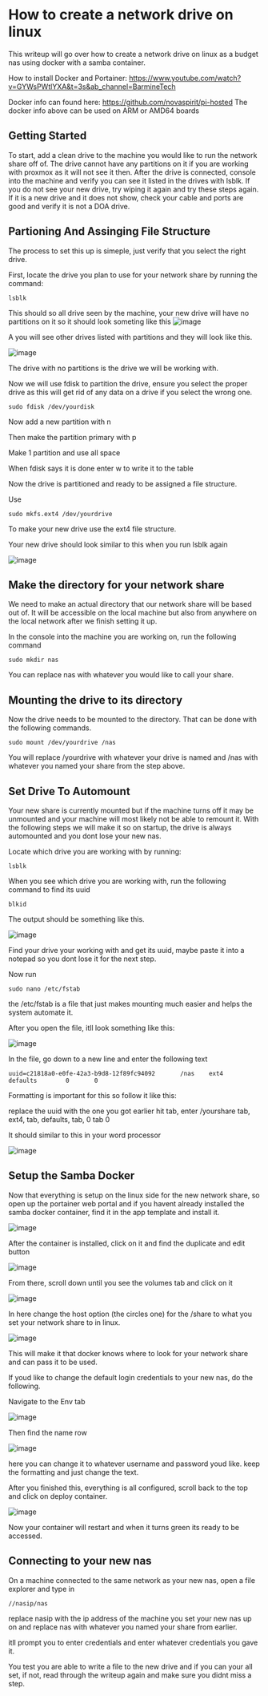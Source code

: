 # How to create a network drive on linux

This writeup will go over how to create a network drive on linux as a budget nas using docker with a samba container.

How to install Docker and Portainer: https://www.youtube.com/watch?v=GYWsPWtlYXA&t=3s&ab_channel=BarmineTech

Docker info can found here: https://github.com/novaspirit/pi-hosted
The docker info above can be used on ARM or AMD64 boards



## Getting Started

To start, add a clean drive to the machine you would like to run the network share off of. The drive cannot have any partitions on it if you are working with proxmox as it will not see it then. After the drive is connected, console into the machine and verify you can see it listed in the drives with lsblk. If you do not see your new drive, try wiping it again and try these steps again. If it is a new drive and it does not show, check your cable and ports are good and verify it is not a DOA drive.

## Partioning And Assinging File Structure

The process to set this up is simeple, just verify that you select the right drive.

First, locate the drive you plan to use for your network share by running the command:

    lsblk

This should so all drive seen by the machine, your new drive will have no partitions on it so it should look someting like this
![image](https://user-images.githubusercontent.com/63487881/205470589-06f419c4-e3de-4998-9b2d-94f1521b88be.png)

A you will see other drives listed with partitions and they will look like this.

![image](https://user-images.githubusercontent.com/63487881/205470605-cd1f608a-4e77-4084-808c-58ba957ed9a0.png)

The drive with no partitions is the drive we will be working with.


Now we will use fdisk to partition the drive, ensure you select the proper drive as this will get rid of any data on a drive if you select the wrong one.

    sudo fdisk /dev/yourdisk

Now add a new partition with n

Then make the partition primary with p

Make 1 partition and use all space

When fdisk says it is done enter w to write it to the table


Now the drive is partitioned and ready to be assigned a file structure.

Use 
    
    sudo mkfs.ext4 /dev/yourdrive

To make your new drive use the ext4 file structure.

Your new drive should look similar to this when you run lsblk again

![image](https://user-images.githubusercontent.com/63487881/205470930-19684b0b-eb32-4563-897f-2f548475fe70.png)


## Make the directory for your network share

We need to make an actual directory that our network share will be based out of. It will be accessible on the local machine but also from anywhere on the local network after we finish setting it up.

In the console into the machine you are working on, run the following command

    sudo mkdir nas
 
You can replace nas with whatever you would like to call your share.

## Mounting the drive to its directory

Now the drive needs to be mounted to the directory. That can be done with the following commands.

    sudo mount /dev/yourdrive /nas
    
You will replace /yourdrive with whatever your drive is named and /nas with whatever you named your share from the step above.

## Set Drive To Automount

Your new share is currently mounted but if the machine turns off it may be unmounted and your machine will most likely not be able to remount it. With the following steps we will make it so on startup, the drive is always automounted and you dont lose your new nas.

Locate which drive you are working with by running:

    lsblk

When you see which drive you are working with, run the following command to find its uuid

    blkid
    
The output should be something like this.

![image](https://user-images.githubusercontent.com/63487881/205471305-ae76b8d2-8edf-4003-912c-4e1e50639d07.png)

Find your drive your working with and get its uuid, maybe paste it into a notepad so you dont lose it for the next step.

Now run 

    sudo nano /etc/fstab
    
the /etc/fstab is a file that just makes mounting much easier and helps the system automate it.

After you open the file, itll look something like this:

![image](https://user-images.githubusercontent.com/63487881/205471689-20ef3076-d029-472a-9132-ed72b98228c1.png)

In the file, go down to a new line and enter the following text

    uuid=c21818a0-e0fe-42a3-b9d8-12f89fc94092       /nas    ext4    defaults        0       0

Formatting is important for this so follow it like this:

replace the uuid with the one you got earlier hit tab, enter /yourshare tab, ext4, tab, defaults, tab, 0 tab 0

It should similar to this in your word processor

![image](https://user-images.githubusercontent.com/63487881/205471916-75a83227-5336-4686-9b13-417db75e56f6.png)


## Setup the Samba Docker

Now that everything is setup on the linux side for the new network share, so open up the portainer web portal and if you havent already installed the samba docker container, find it in the app template and install it.

![image](https://user-images.githubusercontent.com/63487881/205472273-501f80c7-c902-43e3-b350-f2439f7f6f12.png)

After the container is installed, click on it and find the duplicate and edit button

![image](https://user-images.githubusercontent.com/63487881/205472334-5c022a8f-cd87-44b3-9055-ac7c2c76e4fb.png)

From there, scroll down until you see the volumes tab and click on it

![image](https://user-images.githubusercontent.com/63487881/205472351-1514480b-e715-4845-8438-7c6f19a17143.png)

In here change the host option (the circles one) for the /share to what you set your network share to in linux.

![image](https://user-images.githubusercontent.com/63487881/205472376-a28fb5d4-8ccd-4540-925d-9becf013b0c5.png)


This will make it that docker knows where to look for your network share and can pass it to be used.

If youd like to change the default login credentials to your new nas, do the following.

Navigate to the Env tab

![image](https://user-images.githubusercontent.com/63487881/205472466-aeaad148-378b-4a50-8164-8df0db983b29.png)

Then find the name row

![image](https://user-images.githubusercontent.com/63487881/205472480-d5032b14-cc16-4768-8aa8-0979455f9c36.png)

here you can change it to whatever username and password youd like. keep the formatting and just change the text.

After you finished this, everything is all configured, scroll back to the top and click on deploy container.

![image](https://user-images.githubusercontent.com/63487881/205472505-a97f3e45-2495-409e-92dd-c2a40726495f.png)

Now your container will restart and when it turns green its ready to be accessed.

## Connecting to your new nas

On a machine connected to the same network as your new nas, open a file explorer and type in 

    //nasip/nas
    
replace nasip with the ip address of the machine you set your new nas up on and replace nas with whatever you named your share from earlier.

itll prompt you to enter credentials and enter whatever credentials you gave it.

You test you are able to write a file to the new drive and if you can your all set, if not, read through the writeup again and make sure you didnt miss a step.


